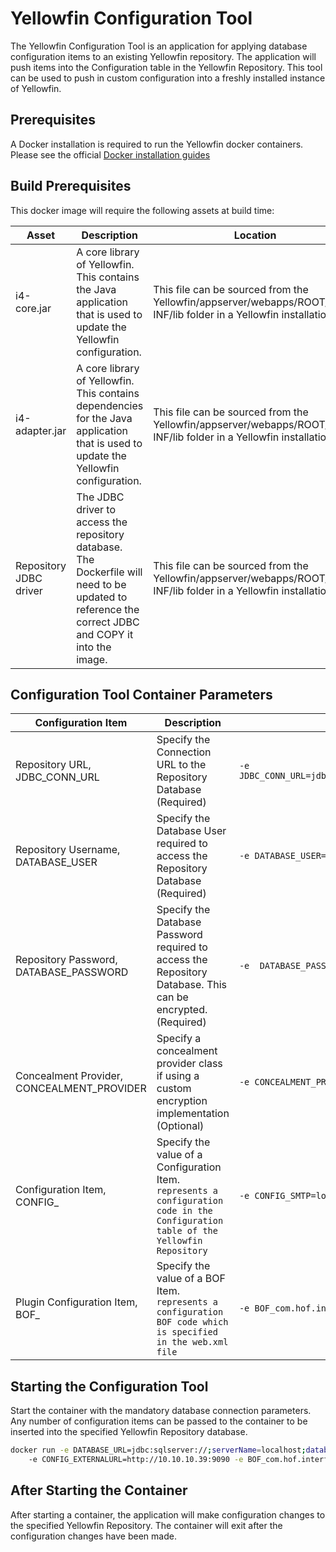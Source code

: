 Yellowfin Configuration Tool
=========================

The Yellowfin Configuration Tool is an application for applying database configuration items to an existing Yellowfin repository.
The application will push items into the Configuration table in the Yellowfin Repository.
This tool can be used to push in custom configuration into a freshly installed instance of Yellowfin.

Prerequisites
--------------

A Docker installation is required to run the Yellowfin docker containers.
Please see the official [Docker installation guides](https://docs.docker.com/install)


Build Prerequisites
--------------------

This docker image will require the following assets at build time:

| Asset | Description | Location |
| ---------------------- | -------------- | ------- |
| i4-core.jar  | A core library of Yellowfin. This contains the Java application that is used to update the Yellowfin configuration. | This file can be sourced from the Yellowfin/appserver/webapps/ROOT/WEB-INF/lib folder in a Yellowfin installation |
| i4-adapter.jar  | A core library of Yellowfin. This contains dependencies for the Java application that is used to update the Yellowfin configuration. | This file can be sourced from the Yellowfin/appserver/webapps/ROOT/WEB-INF/lib folder in a Yellowfin installation |
| Repository JDBC driver | The JDBC driver to access the repository database. The Dockerfile will need to be updated to reference the correct JDBC and COPY it into the image. | This file can be sourced from the Yellowfin/appserver/webapps/ROOT/WEB-INF/lib folder in a Yellowfin installation

Configuration Tool Container Parameters
----------------------

| Configuration Item | Description | Example |
| ---------------------- | -------------- | ------- |
| Repository URL, JDBC_CONN_URL| Specify the Connection URL to the Repository Database (Required) | ```-e JDBC_CONN_URL=jdbc:sqlserver://;serverName=localhost;databaseName=yellowfin95r``` |
| Repository Username, DATABASE_USER| Specify the Database User required to access the Repository Database (Required) | ```-e DATABASE_USER=dba``` |
| Repository Password,  DATABASE_PASSWORD | Specify the Database Password required to access the Repository Database. This can be encrypted. (Required) |  ```-e  DATABASE_PASSWORD=secret``` |
| Concealment Provider, CONCEALMENT_PROVIDER | Specify a concealment provider class if using a custom encryption implementation (Optional)  |  ```-e CONCEALMENT_PROVIDER=com.hof.adapter.DefaultConcealmentProvider ``` |
| Configuration Item, CONFIG_<CODE> | Specify the value of a Configuration Item. <CODE> represents a configuration code in the Configuration table of the Yellowfin Repository  |  ```-e CONFIG_SMTP=localhost ``` |
| Plugin Configuration Item, BOF_<CODE> | Specify the value of a BOF Item. <CODE> represents a configuration BOF code which is specified in the web.xml file  |  ```-e BOF_com.hof.interfaces.EventCreation=com.hof.interfaces.DummyEventCreation ``` |


Starting the Configuration Tool
----------------------

Start the container with the mandatory database connection parameters. Any number of configuration items can be passed to the container to be inserted into the specified Yellowfin Repository database.

```bash
docker run -e DATABASE_URL=jdbc:sqlserver://;serverName=localhost;databaseName=yellowfin95rc -e DATABASE_USER=sa -e DATABASE_PASSWORD=password  
	-e CONFIG_EXTERNALURL=http://10.10.10.39:9090 -e BOF_com.hof.interfaces.EventCreation=com.hof.interfaces.DummyEventCreation yellowfin-configuration-tool

```

After Starting the Container
-----------------------------

After starting a container, the application will make configuration changes to the specified Yellowfin Repository.
The container will exit after the configuration changes have been made.
